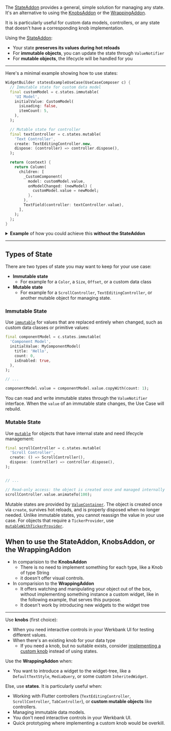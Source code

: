 The [StateAddon](../werkbank/StateAddon-class.html) provides a general, simple solution for managing any state. It's an alternative to using the [KnobsAddon](Knobs-topic.html) or the [WrappingAddon](../werkbank/WrappingAddon-class.html). 

It is is particularly useful for custom data models, controllers, or any state that doesn't have a corresponding knob implementation.

Using the [StateAddon](../werkbank/StateAddon-class.html):
- Your state **preserves its values during hot reloads**
- For **immutable objects**, you can update the state through `ValueNotifier`
- For **mutable objects**, the lifecycle will be handled for you
  
---

Here's a minimal example showing how to use states:

```dart
WidgetBuilder statesExampleUseCase(UseCaseComposer c) {
  // Immutable state for custom data model
  final customModel = c.states.immutable(
    'UI Model',
    initialValue: CustomModel(
      isLoading: false,
      itemCount: 5,
    ),
  );

  // Mutable state for controller
  final textController = c.states.mutable(
    'Text Controller',
    create: TextEditingController.new,
    dispose: (controller) => controller.dispose(),
  );

  return (context) {
    return Column(
      children: [
        _CustomComponent(
          model: customModel.value,
          onModelChanged: (newModel) {
            customModel.value = newModel;
          },
        ),
        TextField(controller: textController.value),
      ],
    );
  };
}
```

<details>
<summary><b>Example</b> of how you could achieve this <b>without the StateAddon</b></summary>

This illustrates what issue the StateAddon solves for you, since **you don't have to do this**:

```dart
WidgetBuilder exampleWithoutStatesUseCase(UseCaseComposer c) {
  return (context) {
    return _StateProvider(
      builder: (context, model, controller) => Column(
        children: [
          _CustomComponent(
            model: model.value,
            onModelChanged: (newModel) {
              model.value = newModel;
            },
          ),
          TextField(controller: controller),
        ],
      ),
    );
  };
}

class _StateProvider extends StatefulWidget {
  const _StateProvider({
    required this.builder,
  });

  final Widget Function(
    BuildContext context,
    ValueNotifier<CustomModel> model,
    TextEditingController controller,
  ) builder;

  @override
  State<_StateProvider> createState() => _StateProviderState();
}

class _StateProviderState extends State<_StateProvider> {
  late final ValueNotifier<CustomModel> _model;
  late final TextEditingController _controller;

  @override
  void initState() {
    super.initState();
    _model = ValueNotifier(CustomModel());
    _controller = TextEditingController();
  }

  @override
  void dispose() {
    _model.dispose();
    _controller.dispose();
    super.dispose();
  }

  @override
  Widget build(BuildContext context) {
    return widget.builder(context, _model, _controller);
  }
}
```
</details>

---

## Types of State

There are two types of state you may want to keep for your use case:

- **Immutable state**
  - For example for a `Color`, a `Size`, `Offset`, or a custom data class
- **Mutable state**
  - For example for a `ScrollController`, `TextEditingController`, or another mutable object for managing state.


### Immutable State

Use [`immutable`](../werkbank/StatesComposer-class.html) for values that are replaced entirely when changed, such as custom data classes or primitive values:

```dart
final componentModel = c.states.immutable(
  'Component Model',
  initialValue: MyComponentModel(
    title: 'Hello',
    count: 0,
    isEnabled: true,
  ),
);

// ...

componentModel.value = componentModel.value.copyWith(count: 1);
```

You can read and write immutable states through the `ValueNotifier` interface. When the `value` of an immutable state changes, the Use Case will rebuild.

### Mutable State

Use [`mutable`](../werkbank/StatesComposer-class.html) for objects that have internal state and need lifecycle management:

```dart
final scrollController = c.states.mutable(
  'Scroll Controller',
  create: () => ScrollController(),
  dispose: (controller) => controller.dispose(),
);


// ...

// Read-only access: the object is created once and managed internally
scrollController.value.animateTo(100);
```

Mutable states are provided by [`ValueContainer`](../werkbank/ValueContainer-class.html). The object is created once via `create`, survives hot reloads, and is properly disposed when no longer needed. Unlike immutable states, you cannot reassign the value in your use case.
For objects that require a `TickerProvider`, use [`mutableWithTickerProvider`](../werkbank/StatesComposer-class.html).

## When to use the StateAddon, KnobsAddon, or the WrappingAddon

- In comparision to the **KnobsAddon**
  - There is no need to implement something for each type, like a Knob of type String
  - it doesn't offer visual controls.
- In comparision to the **WrappingAddon**
  - It offers watching and manipulating your object out of the box, without implementing something instance a custom widget, like in the following example, that serves this purpose.
  - It doesn't work by introducing new widgets to the widget tree 
  
---

Use **knobs** (first choice):
- When you need interactive controls in your Werkbank UI for testing different values.
- When there's an existing knob for your data type
  - If you need a knob, but no suitable exists, consider [implementing a custom knob](Knobs-topic.html) instead of using states.

Use the **WrappingAddon** when:
- You want to introduce a widget to the widget-tree, like a `DefaultTextStyle`, `MediaQuery`, or some custom `InheritedWidget`.

Else, use **states**. It is particularly useful when:
- Working with Flutter controllers (`TextEditingController`, `ScrollController`, `TabController`), or **custom mutable objects** like controllers.
- Managing immutable data models.
- You don't need interactive controls in your Werkbank UI.
- Quick prototyping where implementing a custom knob would be overkill.
